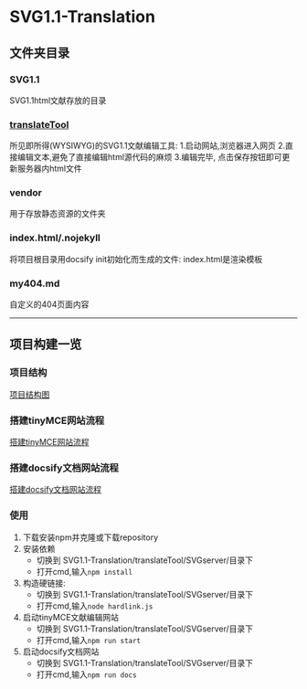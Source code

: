 # SVG1.1-Translation

## 文件夹目录

### SVG1.1

SVG1.1html文献存放的目录

### [translateTool](/translateTool/SVGserver/)

所见即所得(WYSIWYG)的SVG1.1文献编辑工具:
1.启动网站,浏览器进入网页
2.直接编辑文本,避免了直接编辑html源代码的麻烦
3.编辑完毕, 点击保存按钮即可更新服务器内html文件

### vendor

用于存放静态资源的文件夹

### index.html/.nojekyll

将项目根目录用docsify init初始化而生成的文件: index.html是渲染模板

### my404.md

自定义的404页面内容

---

## 项目构建一览

### 项目结构

[项目结构图](/vendor/SVG1.1-Translation项目)

### 搭建tinyMCE网站流程

[搭建tinyMCE网站流程](/vendor/搭建tinyMCE.md)

### 搭建docsify文档网站流程

[搭建docsify文档网站流程](/vendor/搭建docsify.md)

### 使用

1. 下载安装npm并克隆或下载repository
2. 安装依赖
   * 切换到 SVG1.1-Translation/translateTool/SVGserver/目录下
   * 打开cmd,输入`npm install`
3. 构造硬链接: 
   * 切换到 SVG1.1-Translation/translateTool/SVGserver/目录下
   * 打开cmd,输入`node hardlink.js`
4. 启动tinyMCE文献编辑网站
   * 切换到 SVG1.1-Translation/translateTool/SVGserver/目录下
   * 打开cmd,输入`npm run start`
5. 启动docsify文档网站
   * 切换到 SVG1.1-Translation/translateTool/SVGserver/目录下
   * 打开cmd,输入`npm run docs`